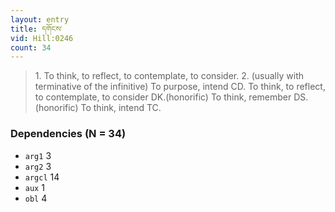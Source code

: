 ```yaml
---
layout: entry
title: དགོངས་
vid: Hill:0246
count: 34
---
```

> 1\. To think, to reflect, to contemplate, to consider\. 2\. (usually with terminative of the infinitive) To purpose, intend CD\. To think, to reflect, to contemplate, to consider DK\.(honorific) To think, remember DS\.(honorific) To think, intend TC\.


### Dependencies (N = 34)
* `arg1` 3
* `arg2` 3
* `argcl` 14
* `aux` 1
* `obl` 4

